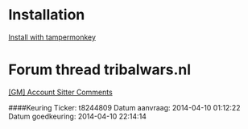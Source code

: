 # Installation
[Install with tampermonkey](https://raw.githubusercontent.com/iwantwin/tribalwars-scripts/master/account_sitter_comments/account_sitter_comments.user.js)

# Forum thread tribalwars.nl
[[GM] Account Sitter Comments](https://forum.tribalwars.nl/index.php?threads/gm-account-sitter-comments.174085/)

####Keuring
Ticker: t8244809
Datum aanvraag: 2014-04-10 01:12:22
Datum goedkeuring: 2014-04-10 22:14:14